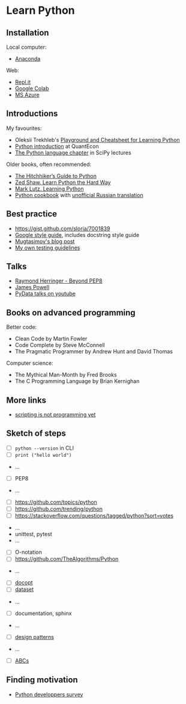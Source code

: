 Learn Python 
============

Installation
------------

Local computer:
- [Anaconda](https://www.anaconda.com/distribution/)

Web:
- [Repl.it](https://repl.it)
- [Google Colab](https://colab.research.google.com/)
- [MS Azure](https://notebooks.azure.com/Microsoft/projects)



Introductions
-------------

My favourites:

- Oleksii Trekhleb's [Playground and Cheatsheet for Learning Python](https://github.com/trekhleb/learn-python)
- [Python introduction](https://lectures.quantecon.org/py/index_learning_python.html) at QuantEcon
- [The Python language chapter](http://scipy-lectures.org/intro/language/python_language.html) in SciPy lectures

Older books, often recommended:

- [The Hitchhiker’s Guide to Python](https://docs.python-guide.org)
- [Zed Shaw. Learn Python the Hard Way](https://learnpythonthehardway.org/python3/)
- [Mark Lutz. Learning Python](https://learning-python.com/index-book-links.html)
- [Python cookbook](https://www.dabeaz.com/cookbook.html) with [unofficial Russian translation](https://raw.githubusercontent.com/borisuvarov/python-cookbook-ru/master/cookbook.md)

Best practice
-------------

- https://gist.github.com/sloria/7001839
- [Google style guide](https://github.com/google/styleguide/blob/gh-pages/pyguide.md), includes docstring style guide
- [Mugtasimov's blog post](https://dmugtasimov-tech.blogspot.com/2016/12/my-python-software-development-practices.html)
- [My own testing guidelines](https://github.com/mini-kep/guidelines/blob/master/testing.md)

Talks
-----

- [Raymond Herringer - Beyond PEP8](https://www.youtube.com/watch?v=wf-BqAjZb8M)
- [James Powell](https://www.youtube.com/watch?v=7lmCu8wz8ro&t=4142s)
- [PyData talks on youtube](https://www.youtube.com/channel/UCOjD18EJYcsBog4IozkF_7w)

Books on advanced programming
-----------------------------

Better code:

- Clean Code by Martin Fowler
- Code Complete by Steve McConnell
- The Pragmatic Programmer by Andrew Hunt and David Thomas 

Computer science:

- The Mythical Man-Month by Fred Brooks
- The C Programming Language by Brian Kernighan

More links
----------

- [scripting is not programming yet](http://python-3-patterns-idioms-test.readthedocs.io/en/latest/PythonForProgrammers.html#scripting-vs-programming)


Sketch of steps
---------------

- [ ] `python --version` in CLI
- [ ] `print ("hello world")`
- ...
- [ ] PEP8
- ...
- [ ] https://github.com/topics/python
- [ ] https://github.com/trending/python
- [ ] https://stackoverflow.com/questions/tagged/python?sort=votes
- ...
- unittest, pytest
- ...
- [ ] O-notation
- [ ] https://github.com/TheAlgorithms/Python
- ...
- [ ] [docopt](http://docopt.org/)
- [ ] [dataset](https://dataset.readthedocs.io/en/latest/) 
- ...
- [ ] documentation, sphinx
- ...
- [ ] [design patterns](https://github.com/faif/python-patterns)
- ...
- [ ] [ABCs](https://docs.python.org/3/library/abc.html)

Finding motivation 
-------------------

- [Python developpers survey](https://www.jetbrains.com/research/python-developers-survey-2018/)




